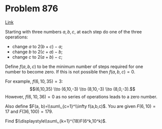 # Problem 876

[Link](https://projecteuler.net/problem=876)

Starting with three numbers $a, b, c$, at each step do one of the three operations:

*   change $a$ to $2(b + c) - a$;
*   change $b$ to $2(c + a) - b$;
*   change $c$ to $2(a + b) - c$;

Define $f(a, b, c)$ to be the minimum number of steps required for one number to become zero. If this is not possible then $f(a, b, c)=0$.

For example, $f(6,10,35)=3$: $$(6,10,35) \\to (6,10,-3) \\to (8,10,-3) \\to (8,0,-3).$$ However, $f(6,10,36)=0$ as no series of operations leads to a zero number.

Also define $F(a, b)=\\sum\_{c=1}^\\infty f(a,b,c)$. You are given $F(6,10)=17$ and $F(36,100)=179$.

Find $\\displaystyle\\sum\_{k=1}^{18}F(6^k,10^k)$.